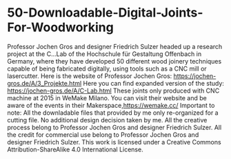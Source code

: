 # 50-Downloadable-Digital-Joints-For-Woodworking
 Professor Jochen Gros and designer Friedrich Sulzer headed up a research project at the C...Lab of the Hochschule für Gestaltung Offenbach in Germany, where they have developed 50 different wood joinery techniques capable of being fabricated digitally, using tools such as a CNC mill or lasercutter.
Here is the website of Professor Jochen Gros: https://jochen-gros.de/A/3_Projekte.html
Here you can find expanded version of the study: https://jochen-gros.de/A/C-Lab.html
These joints only produced with CNC machine at 2015 in WeMake Milano. You can visit their website and be aware of the events in their Makerspace,https://wemake.cc/
Important to note:
All the downladable files that provided by me only re-organized for a cutting file. No additional design decision taken by me. All the creative process belong to Professor Jochen Gros and designer Friedrich Sulzer.
All the credit for commercial use belong to Professor Jochen Gros and designer Friedrich Sulzer.
This work is licensed under a Creative Commons Attribution-ShareAlike 4.0 International License.
